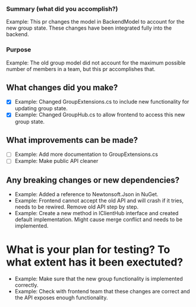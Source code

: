 ### Summary (what did you accomplish?)
Example: This pr changes the model in BackendModel to account for the new group state. These changes have been integrated fully into the backend.

### Purpose
Example: The old group model did not account for the maximum possible number of members in a team, but this pr accomplishes that.

## What changes did you make?
- [x] Example: Changed GroupExtensions.cs to include new functionality for updating group state.
- [x] Example: Changed GroupHub.cs to allow frontend to access this new group state.

## What improvements can be made?
- [ ] Example: Add more documentation to GroupExtensions.cs
- [ ] Example: Make public API cleaner

## Any breaking changes or new dependencies?
* Example: Added a reference to Newtonsoft.Json in NuGet.
* Example: Frontend cannot accept the old API and will crash if it tries, needs to be rewired. Remove old API step by step.
* Example: Create a new method in IClientHub interface and created default implementation. Might cause merge conflict and needs to be implemented.

# What is your plan for testing? To what extent has it been exectuted?
* Example: Make sure that the new group functionality is implemented correctly.
* Example: Check with frontend team that these changes are correct and the API exposes enough functionality.
